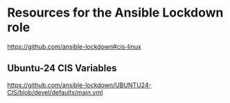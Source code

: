 # Resources for the Ansible Lockdown role

<https://github.com/ansible-lockdown#cis-linux>

## Ubuntu-24 CIS Variables

<https://github.com/ansible-lockdown/UBUNTU24-CIS/blob/devel/defaults/main.yml>
